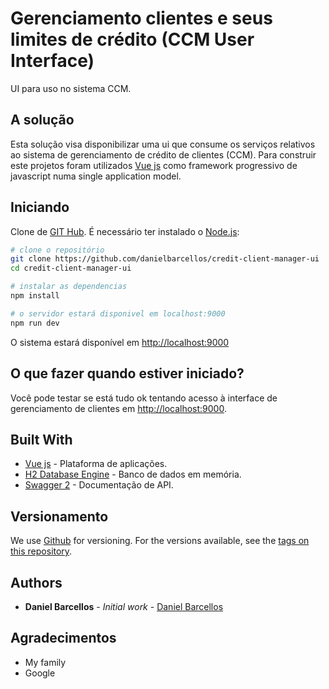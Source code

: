 # Gerenciamento clientes e seus limites de crédito (CCM User Interface)
UI para uso no sistema CCM.

## A solução
Esta solução visa disponibilizar uma ui que consume os serviços relativos ao sistema de gerenciamento de crédito de clientes (CCM). Para construir este projetos foram utilizados [Vue js](https://vuejs.org/) como framework progressivo de javascript numa single application model.

## Iniciando
Clone de [GIT Hub](https://github.com/danielbarcellos/credit-client-manager-ui). É necessário ter instalado o [Node.js](https://nodejs.org/en/):

``` bash
# clone o repositório
git clone https://github.com/danielbarcellos/credit-client-manager-ui
cd credit-client-manager-ui

# instalar as dependencias
npm install

# o servidor estará disponivel em localhost:9000
npm run dev

```
O sistema estará disponível em [http://localhost:9000](http://localhost:9000)

## O que fazer quando estiver iniciado?

Você pode testar se está tudo ok tentando acesso à interface de gerenciamento de clientes em [http://localhost:9000](http://localhost:9000).

## Built With

* [Vue js](https://vuejs.org/) - Plataforma de aplicações.
* [H2 Database Engine](http://h2database.com/html/main.html) - Banco de dados em memória.
* [Swagger 2](https://swagger.io/) - Documentação de API.
## Versionamento

We use [Github](https://github.com) for versioning. For the versions available, see the [tags on this repository](https://github.com/danielbarcellos/credit-client-manager). 

## Authors

* **Daniel Barcellos** - *Initial work* - [Daniel Barcellos](https://github.com/danielbarcellos)

## Agradecimentos

* My family
* Google
